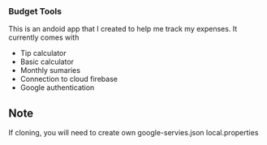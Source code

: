 ### Budget Tools ###

This is an andoid app that I created to help me track my expenses.
It currently comes with 
- Tip calculator
- Basic calculator
- Monthly sumaries
- Connection to cloud firebase
- Google authentication

## Note ##
If cloning, you will need to create own google-servies.json
local.properties
